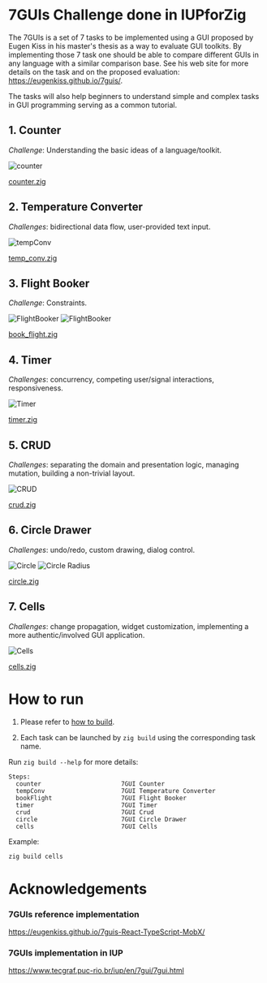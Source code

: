 # 7GUIs Challenge done in IUPforZig

The 7GUIs is a set of 7 tasks to be implemented using a GUI proposed by Eugen Kiss in his master's thesis as a way to evaluate GUI toolkits. By implementing those 7 task one should be able to compare different GUIs in any language with a similar comparison base. See his web site for more details on the task and on the proposed evaluation: https://eugenkiss.github.io/7guis/.

The tasks will also help beginners to understand simple and complex tasks in GUI programming serving as a common tutorial.

## 1. Counter

*Challenge*: Understanding the basic ideas of a language/toolkit.

![counter](assets/counter.png)

[counter.zig](counter.zig)

## 2. Temperature Converter

*Challenges*: bidirectional data flow, user-provided text input.

![tempConv](assets/temp_conv.png)

[temp_conv.zig](temp_conv.zig)

## 3. Flight Booker

*Challenge*: Constraints.

![FlightBooker](assets/flightBooker.png)
![FlightBooker](assets/flightBooker_dialog.png)

[book_flight.zig](book_flight.zig)

## 4. Timer

*Challenges*: concurrency, competing user/signal interactions, responsiveness.

![Timer](assets/timer.png)

[timer.zig](timer.zig)

## 5. CRUD

*Challenges*: separating the domain and presentation logic, managing mutation, building a non-trivial layout.

![CRUD](assets/crud.png)

[crud.zig](crud.zig)

## 6. Circle Drawer

*Challenges*: undo/redo, custom drawing, dialog control.

![Circle](assets/circle.png)
![Circle Radius](assets/circle_radius.png)

[circle.zig](circle.zig)

## 7. Cells

*Challenges*: change propagation, widget customization, implementing a more authentic/involved GUI application.

![Cells](assets/cells.png)

[cells.zig](cells.zig)

# How to run

1. Please refer to [how to build](../ReadMe.md#how-to-build).

2. Each task can be launched by `zig build` using the corresponding task name.

Run `zig build --help` for more details:

```
Steps:
  counter                      7GUI Counter
  tempConv                     7GUI Temperature Converter
  bookFlight                   7GUI Flight Booker
  timer                        7GUI Timer
  crud                         7GUI Crud
  circle                       7GUI Circle Drawer
  cells                        7GUI Cells
```

Example:

```sh
zig build cells
```

# Acknowledgements

### 7GUIs reference implementation
https://eugenkiss.github.io/7guis-React-TypeScript-MobX/

### 7GUIs implementation in IUP
https://www.tecgraf.puc-rio.br/iup/en/7gui/7gui.html
